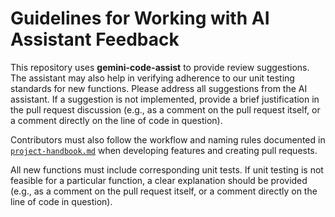 # Guidelines for Working with AI Assistant Feedback

This repository uses **gemini-code-assist** to provide review suggestions. The assistant may also help in verifying adherence to our unit testing standards for new functions.
Please address all suggestions from the AI assistant. If a suggestion is not implemented, provide a brief justification in the pull request discussion (e.g., as a comment on the pull request itself, or a comment directly on the line of code in question).

Contributors must also follow the workflow and naming rules documented in
[`project-handbook.md`](project-handbook.md) when developing features and creating pull requests.

All new functions must include corresponding unit tests. If unit testing is not feasible for a particular function, a clear explanation should be provided (e.g., as a comment on the pull request itself, or a comment directly on the line of code in question).
